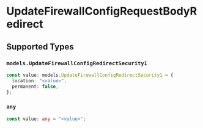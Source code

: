 # UpdateFirewallConfigRequestBodyRedirect


## Supported Types

### `models.UpdateFirewallConfigRedirectSecurity1`

```typescript
const value: models.UpdateFirewallConfigRedirectSecurity1 = {
  location: "<value>",
  permanent: false,
};
```

### `any`

```typescript
const value: any = "<value>";
```


